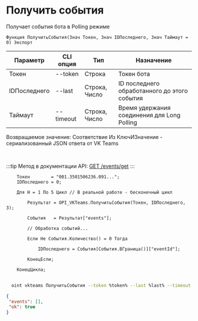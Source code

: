 ﻿---
sidebar_position: 2
---

# Получить события
 Получает события бота в Polling режиме



`Функция ПолучитьСобытия(Знач Токен, Знач IDПоследнего, Знач Таймаут = 0) Экспорт`

  | Параметр | CLI опция | Тип | Назначение |
  |-|-|-|-|
  | Токен | --token | Строка | Токен бота |
  | IDПоследнего | --last | Строка, Число | ID последнего обработанного до этого события |
  | Таймаут | --timeout | Строка, Число | Время удержания соединения для Long Polling |

  
  Возвращаемое значение:   Соответствие Из КлючИЗначение - сериализованный JSON ответа от VK Teams

<br/>

:::tip
Метод в документации API: [GET /events/get](https://teams.vk.com/botapi/#/events/get_events_get)
:::
<br/>


```bsl title="Пример кода"
    Токен        = "001.3501506236.091...";
    IDПоследнего = 0;

    Для Н = 1 По 5 Цикл // В реальной работе - бесконечный цикл

        Результат = OPI_VKTeams.ПолучитьСобытия(Токен, IDПоследнего, 3);

        События   = Результат["events"];

        // Обработка событий...

        Если Не События.Количество() = 0 Тогда

            IDПоследнего = События[События.ВГраница()]["eventId"];

        КонецЕсли;

    КонецЦикла;
```



```sh title="Пример команды CLI"
    
  oint vkteams ПолучитьСобытия --token %token% --last %last% --timeout %timeout%

```

```json title="Результат"
{
 "events": [],
 "ok": true
}
```
